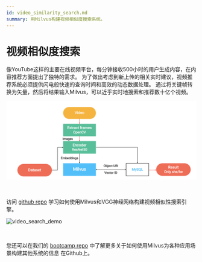 ```yaml
---
id: video_similarity_search.md
summary: 用Milvus构建视频相似度搜索系统。 
---
```


# 视频相似度搜索

像YouTube这样的主要在线视频平台，每分钟接收500小时的用户生成内容，在内容推荐方面提出了独特的需求。 为了做出考虑到新上传的相关实时建议，视频推荐系统必须提供闪电般快速的查询时间和高效的动态数据处理。 通过将关键帧转换为矢量，然后将结果输入Milvus，可以近乎实时地搜索和推荐数十亿个视频。

![video_search](../../../assets/video_search.png)

<br/>

访问 [github repo](https://github.com/milvus-io/bootcamp/tree/master/solutions/video_similarity_search) 学习如何使用Milvus和VGG神经网络构建视频相似性搜索引擎。

![video_search_demo](../../../assets/video_search_demo.gif)

<br/>

您还可以在我们的 [bootcamp repo](https://github.com/milvus-io/bootcamp) 中了解更多关于如何使用Milvus为各种应用场景构建其他系统的信息 在Github上。